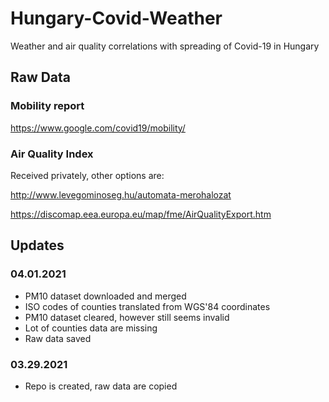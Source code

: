 # Hungary-Covid-Weather
 Weather and air quality correlations with spreading of Covid-19 in Hungary

## Raw Data

### Mobility report
https://www.google.com/covid19/mobility/

### Air Quality Index
Received privately, other options are:

http://www.levegominoseg.hu/automata-merohalozat

https://discomap.eea.europa.eu/map/fme/AirQualityExport.htm

## Updates

### 04.01.2021

- PM10 dataset downloaded and merged
- ISO codes of counties translated from WGS'84 coordinates
- PM10 dataset cleared, however still seems invalid
- Lot of counties data are missing
- Raw data saved

### 03.29.2021
- Repo is created, raw data are copied


